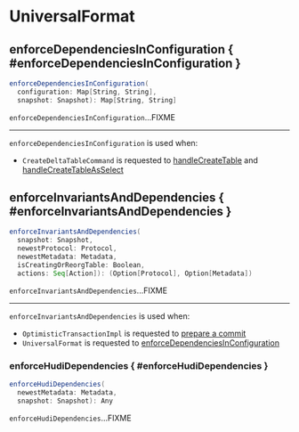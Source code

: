 # UniversalFormat

## enforceDependenciesInConfiguration { #enforceDependenciesInConfiguration }

```scala
enforceDependenciesInConfiguration(
  configuration: Map[String, String],
  snapshot: Snapshot): Map[String, String]
```

`enforceDependenciesInConfiguration`...FIXME

---

`enforceDependenciesInConfiguration` is used when:

* `CreateDeltaTableCommand` is requested to [handleCreateTable](commands/create-table/CreateDeltaTableCommand.md#handleCreateTable) and [handleCreateTableAsSelect](commands/create-table/CreateDeltaTableCommand.md#handleCreateTableAsSelect)

## enforceInvariantsAndDependencies { #enforceInvariantsAndDependencies }

```scala
enforceInvariantsAndDependencies(
  snapshot: Snapshot,
  newestProtocol: Protocol,
  newestMetadata: Metadata,
  isCreatingOrReorgTable: Boolean,
  actions: Seq[Action]): (Option[Protocol], Option[Metadata])
```

`enforceInvariantsAndDependencies`...FIXME

---

`enforceInvariantsAndDependencies` is used when:

* `OptimisticTransactionImpl` is requested to [prepare a commit](OptimisticTransactionImpl.md#prepareCommit)
* `UniversalFormat` is requested to [enforceDependenciesInConfiguration](#enforceDependenciesInConfiguration)

### enforceHudiDependencies { #enforceHudiDependencies }

```scala
enforceHudiDependencies(
  newestMetadata: Metadata,
  snapshot: Snapshot): Any
```

`enforceHudiDependencies`...FIXME
